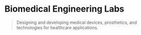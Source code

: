 # Biomedical Engineering Labs

> Designing and developing medical devices, prosthetics, and technologies for healthcare applications.
>